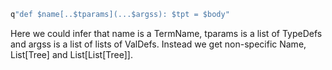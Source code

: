 ```scala
q"def $name[..$tparams](...$argss): $tpt = $body"
```

Here we could infer that name is a TermName, tparams is a list of TypeDefs and argss is a list of lists of ValDefs. Instead we get non-specific Name, List[Tree] and List[List[Tree]].
